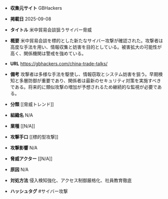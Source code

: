 - **収集元サイト**
GBHackers

- **掲載日**
2025-09-08

- **タイトル**
米中貿易会談狙うサイバー脅威

- **概要**
米中貿易会談を標的とした新たなサイバー攻撃が確認された。攻撃者は高度な手法を用い、情報収集と妨害を目的としている。被害拡大の可能性が高く、関係機関は警戒を強めている。

- **URL**
https://gbhackers.com/china-trade-talks/

- **備考**
攻撃者は多様な手法を駆使し、情報窃取とシステム妨害を狙う。早期検知と多層防御が重要であり、関係者は最新のセキュリティ対策を実施すべきである。将来的に類似攻撃の増加が予想されるため継続的な監視が必要である。

- **分類**
[[脅威トレンド]]

- **組織名**
N/A

- **業種**
[[N/A]]

- **攻撃手口**
[[標的型攻撃]]

- **攻撃影響**
N/A

- **脅威アクター**
[[N/A]]

- **原因**
N/A

- **対処方法**
侵入検知強化、アクセス制御厳格化、社員教育徹底

- **ハッシュタグ**
#サイバー攻撃
